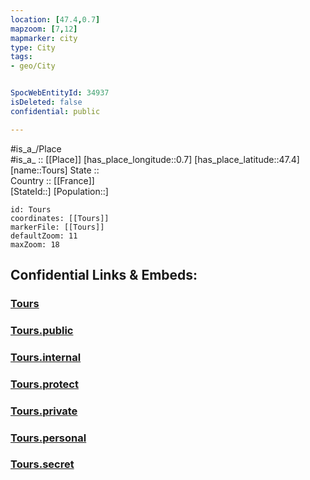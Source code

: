 ```yaml
---
location: [47.4,0.7] 
mapzoom: [7,12] 
mapmarker: city 
type: City
tags:
- geo/City


SpocWebEntityId: 34937
isDeleted: false
confidential: public

---
```

#is_a_/Place  
#is_a_ :: [[Place]] 
[has_place_longitude::0.7] 
[has_place_latitude::47.4] 
[name::Tours] 
State ::  
Country :: [[France]]  
[StateId::] 
[Population::] 



```leaflet
id: Tours
coordinates: [[Tours]] 
markerFile: [[Tours]] 
defaultZoom: 11 
maxZoom: 18
```


## Confidential Links & Embeds: 

### [Tours](/_Standards/Earth/Continent/Europe/Europe~West/France/regions~France/Val_de_Loire/departments~Val_de_Loire/Indre-et-Loire/communes~Indre-et-Loire/Tours/cities~Tours/Tours.md) 

### [Tours.public](/_public/Earth/Continent/Europe/Europe~West/France/regions~France/Val_de_Loire/departments~Val_de_Loire/Indre-et-Loire/communes~Indre-et-Loire/Tours/cities~Tours/Tours.public.md) 

### [Tours.internal](/_internal/Earth/Continent/Europe/Europe~West/France/regions~France/Val_de_Loire/departments~Val_de_Loire/Indre-et-Loire/communes~Indre-et-Loire/Tours/cities~Tours/Tours.internal.md) 

### [Tours.protect](/_protect/Earth/Continent/Europe/Europe~West/France/regions~France/Val_de_Loire/departments~Val_de_Loire/Indre-et-Loire/communes~Indre-et-Loire/Tours/cities~Tours/Tours.protect.md) 

### [Tours.private](/_private/Earth/Continent/Europe/Europe~West/France/regions~France/Val_de_Loire/departments~Val_de_Loire/Indre-et-Loire/communes~Indre-et-Loire/Tours/cities~Tours/Tours.private.md) 

### [Tours.personal](/_personal/Earth/Continent/Europe/Europe~West/France/regions~France/Val_de_Loire/departments~Val_de_Loire/Indre-et-Loire/communes~Indre-et-Loire/Tours/cities~Tours/Tours.personal.md) 

### [Tours.secret](/_secret/Earth/Continent/Europe/Europe~West/France/regions~France/Val_de_Loire/departments~Val_de_Loire/Indre-et-Loire/communes~Indre-et-Loire/Tours/cities~Tours/Tours.secret.md)


